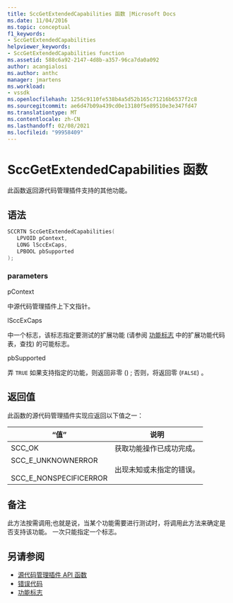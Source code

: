 ```yaml
---
title: SccGetExtendedCapabilities 函数 |Microsoft Docs
ms.date: 11/04/2016
ms.topic: conceptual
f1_keywords:
- SccGetExtendedCapabilities
helpviewer_keywords:
- SccGetExtendedCapabilities function
ms.assetid: 588c6a92-2147-4d8b-a357-96ca7da0a092
author: acangialosi
ms.author: anthc
manager: jmartens
ms.workload:
- vssdk
ms.openlocfilehash: 1256c9110fe538b4a5d52b165c71216b6537f2c8
ms.sourcegitcommit: ae6d47b09a439cd0e13180f5e89510e3e347fd47
ms.translationtype: MT
ms.contentlocale: zh-CN
ms.lasthandoff: 02/08/2021
ms.locfileid: "99958409"
---
```

# <a name="sccgetextendedcapabilities-function"></a>SccGetExtendedCapabilities 函数
此函数返回源代码管理插件支持的其他功能。

## <a name="syntax"></a>语法

```cpp
SCCRTN SccGetExtendedCapabilities(
   LPVOID pContext,
   LONG lSccExCaps,
   LPBOOL pbSupported
);
```

### <a name="parameters"></a>parameters
 pContext

中源代码管理插件上下文指针。

 lSccExCaps

中一个标志，该标志指定要测试的扩展功能 (请参阅 [功能标志](../extensibility/capability-flags.md) 中的扩展功能代码表，查找) 的可能标志。

 pbSupported

弄 `TRUE` 如果支持指定的功能，则返回非零 () ; 否则，将返回零 (`FALSE`) 。

## <a name="return-value"></a>返回值
 此函数的源代码管理插件实现应返回以下值之一：

|“值”|说明|
|-----------|-----------------|
|SCC_OK|获取功能操作已成功完成。|
|SCC_E_UNKNOWNERROR<br /><br /> SCC_E_NONSPECIFICERROR|出现未知或未指定的错误。|

## <a name="remarks"></a>备注
 此方法按需调用;也就是说，当某个功能需要进行测试时，将调用此方法来确定是否支持该功能。 一次只能指定一个标志。

## <a name="see-also"></a>另请参阅
- [源代码管理插件 API 函数](../extensibility/source-control-plug-in-api-functions.md)
- [错误代码](../extensibility/error-codes.md)
- [功能标志](../extensibility/capability-flags.md)
